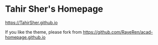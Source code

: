 # Tahir Sher's Homepage
https://TahirSher.github.io


If you like the theme, please fork from https://github.com/RayeRen/acad-homepage.github.io
